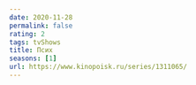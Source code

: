 ```yaml
---
date: 2020-11-28
permalink: false
rating: 2
tags: tvShows
title: Псих
seasons: [1]
url: https://www.kinopoisk.ru/series/1311065/
---
```

